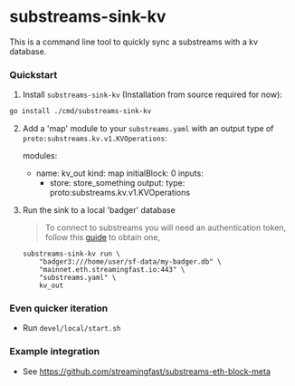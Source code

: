 # substreams-sink-kv

This is a command line tool to quickly sync a substreams with a kv database.

### Quickstart

1. Install `substreams-sink-kv` (Installation from source required for now):

 ```bash
 go install ./cmd/substreams-sink-kv
 ```

2. Add a 'map' module to your `substreams.yaml` with an output type of `proto:substreams.kv.v1.KVOperations`:

    modules:
      - name: kv_out
        kind: map
        initialBlock: 0
        inputs:
          - store: store_something
        output:
          type: proto:substreams.kv.v1.KVOperations

3. Run the sink to a local 'badger' database

    > To connect to substreams you will need an authentication token, follow this [guide](https://substreams.streamingfast.io/reference-and-specs/authentication) to obtain one,

    ```shell
    substreams-sink-kv run \
        "badger3:///home/user/sf-data/my-badger.db" \
        "mainnet.eth.streamingfast.io:443" \
        "substreams.yaml" \
        kv_out
    ```

### Even quicker iteration

* Run `devel/local/start.sh`

### Example integration

* See https://github.com/streamingfast/substreams-eth-block-meta
